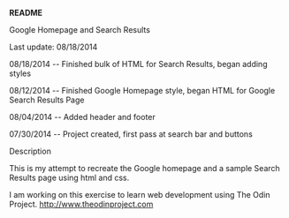 ******README******

Google Homepage and Search Results

Last update: 08/18/2014

08/18/2014 -- Finished bulk of HTML for Search Results, began adding styles

08/12/2014 -- Finished Google Homepage style, began HTML for Google Search Results Page 

08/04/2014 -- Added header and footer 

07/30/2014 -- Project created, first pass at search bar and buttons


Description

This is my attempt to recreate the Google homepage and a sample Search Results page using html and css.

I am working on this exercise to learn web development using The Odin Project.
http://www.theodinproject.com